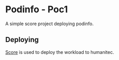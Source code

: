# Podinfo - Poc1

A simple score project deploying podinfo.

## Deploying

[Score](https://score.dev/) is used to deploy the workload to humanitec.
